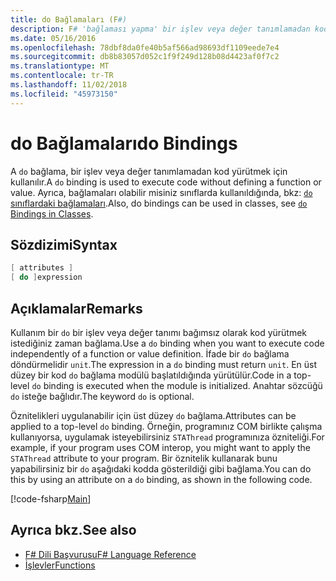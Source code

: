 ```yaml
---
title: do Bağlamaları (F#)
description: F# 'bağlaması yapma' bir işlev veya değer tanımlamadan kod yürütmek için nasıl kullanıldığını öğrenin.
ms.date: 05/16/2016
ms.openlocfilehash: 78dbf8da0fe40b5af566ad98693df1109eede7e4
ms.sourcegitcommit: db8b83057d052c1f9f249d128b08d4423af0f7c2
ms.translationtype: MT
ms.contentlocale: tr-TR
ms.lasthandoff: 11/02/2018
ms.locfileid: "45973150"
---
```

# <a name="do-bindings"></a><span data-ttu-id="2f535-103">do Bağlamaları</span><span class="sxs-lookup"><span data-stu-id="2f535-103">do Bindings</span></span>

<span data-ttu-id="2f535-104">A `do` bağlama, bir işlev veya değer tanımlamadan kod yürütmek için kullanılır.</span><span class="sxs-lookup"><span data-stu-id="2f535-104">A `do` binding is used to execute code without defining a function or value.</span></span> <span data-ttu-id="2f535-105">Ayrıca, bağlamaları olabilir misiniz sınıflarda kullanıldığında, bkz: [ `do` sınıflardaki bağlamaları](../members/do-bindings-in-classes.md).</span><span class="sxs-lookup"><span data-stu-id="2f535-105">Also, do bindings can be used in classes, see [`do` Bindings in Classes](../members/do-bindings-in-classes.md).</span></span>

## <a name="syntax"></a><span data-ttu-id="2f535-106">Sözdizimi</span><span class="sxs-lookup"><span data-stu-id="2f535-106">Syntax</span></span>

```fsharp
[ attributes ]
[ do ]expression
```

## <a name="remarks"></a><span data-ttu-id="2f535-107">Açıklamalar</span><span class="sxs-lookup"><span data-stu-id="2f535-107">Remarks</span></span>

<span data-ttu-id="2f535-108">Kullanım bir `do` bir işlev veya değer tanımı bağımsız olarak kod yürütmek istediğiniz zaman bağlama.</span><span class="sxs-lookup"><span data-stu-id="2f535-108">Use a `do` binding when you want to execute code independently of a function or value definition.</span></span> <span data-ttu-id="2f535-109">İfade bir `do` bağlama döndürmelidir `unit`.</span><span class="sxs-lookup"><span data-stu-id="2f535-109">The expression in a `do` binding must return `unit`.</span></span> <span data-ttu-id="2f535-110">En üst düzey bir kod `do` bağlama modülü başlatıldığında yürütülür.</span><span class="sxs-lookup"><span data-stu-id="2f535-110">Code in a top-level `do` binding is executed when the module is initialized.</span></span> <span data-ttu-id="2f535-111">Anahtar sözcüğü `do` isteğe bağlıdır.</span><span class="sxs-lookup"><span data-stu-id="2f535-111">The keyword `do` is optional.</span></span>

<span data-ttu-id="2f535-112">Öznitelikleri uygulanabilir için üst düzey `do` bağlama.</span><span class="sxs-lookup"><span data-stu-id="2f535-112">Attributes can be applied to a top-level `do` binding.</span></span> <span data-ttu-id="2f535-113">Örneğin, programınız COM birlikte çalışma kullanıyorsa, uygulamak isteyebilirsiniz `STAThread` programınıza özniteliği.</span><span class="sxs-lookup"><span data-stu-id="2f535-113">For example, if your program uses COM interop, you might want to apply the `STAThread` attribute to your program.</span></span> <span data-ttu-id="2f535-114">Bir öznitelik kullanarak bunu yapabilirsiniz bir `do` aşağıdaki kodda gösterildiği gibi bağlama.</span><span class="sxs-lookup"><span data-stu-id="2f535-114">You can do this by using an attribute on a `do` binding, as shown in the following code.</span></span>

[!code-fsharp[Main](../../../../samples/snippets/fsharp/lang-ref-1/snippet201.fs)]

## <a name="see-also"></a><span data-ttu-id="2f535-115">Ayrıca bkz.</span><span class="sxs-lookup"><span data-stu-id="2f535-115">See also</span></span>

- [<span data-ttu-id="2f535-116">F# Dili Başvurusu</span><span class="sxs-lookup"><span data-stu-id="2f535-116">F# Language Reference</span></span>](../index.md)
- [<span data-ttu-id="2f535-117">İşlevler</span><span class="sxs-lookup"><span data-stu-id="2f535-117">Functions</span></span>](index.md)
